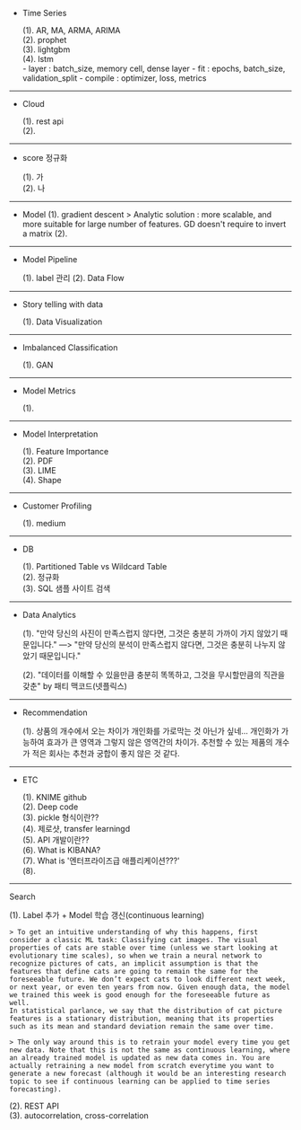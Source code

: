 - Time Series

  (1). AR, MA, ARMA, ARIMA <br>
  (2). prophet <br>
  (3). lightgbm <br>
  (4). lstm <br>
        - layer : batch_size, memory cell, dense layer
        - fit : epochs, batch_size, validation_split
        - compile : optimizer, loss, metrics

------------------------------------------------------
- Cloud

  (1). rest api<br>
  (2). 


------------------------------------------------------
- score 정규화

  (1). 가 <br>
  (2). 나 <br>
  
------------------------------------------------------
- Model
  (1). gradient descent > Analytic solution : more scalable, and more suitable for large number of features.
  GD doesn't require to invert a matrix
  (2). 

------------------------------------------------------
- Model Pipeline

  (1). label 관리
  (2). Data Flow
  
------------------------------------------------------
- Story telling with data

  (1). Data Visualization

------------------------------------------------------
- Imbalanced Classification

  (1). GAN
  
------------------------------------------------------
- Model Metrics

  (1).
  
------------------------------------------------------
- Model Interpretation

  (1). Feature Importance <br>
  (2). PDF <br>
  (3). LIME <br>
  (4). Shape <br>
  
------------------------------------------------------  
- Customer Profiling 

  (1). medium <br>

------------------------------------------------------
- DB

  (1). Partitioned Table vs Wildcard Table <br>
  (2). 정규화 <br>
  (3). SQL 샘플 사이트 검색 <br>
  
------------------------------------------------------
- Data Analytics

  (1). "만약 당신의 사진이 만족스럽지 않다면, 그것은 충분히 가까이 가지 않았기 때문입니다." —> "만약 당신의 분석이 만족스럽지 않다면, 그것은 충분히 나누지 않았기 때문입니다." <br>
  
  (2). "데이터를 이해할 수 있을만큼 충분히 똑똑하고, 그것을 무시할만큼의 직관을 갖춘" by 패티 맥코드(넷플릭스)
  
------------------------------------------------------
- Recommendation

  (1). 상품의 개수에서 오는 차이가 개인화를 가로막는 것 아닌가 싶네...
  개인화가 가능하여 효과가 큰 영역과 그렇지 않은 영역간의 차이가.
  추천할 수 있는 제품의 개수가 적은 회사는 추천과 궁합이 좋지 않은 것 같다.
 
------------------------------------------------------  
- ETC

  (1). KNIME github <br>
  (2). Deep code <br>
  (3). pickle 형식이란?? <br>
  (4). 제로샷, transfer learningd <br>
  (5). API 개발이란?? <br>
  (6). What is KIBANA? <br>
  (7). What is '엔터프라이즈급 애플리케이션???' <br>
  (8). 
  
------------------------------------------------------
Search

  (1). Label 추가 + Model 학습 갱신(continuous learning) <br>
  
    > To get an intuitive understanding of why this happens, first consider a classic ML task: Classifying cat images. The visual properties of cats are stable over time (unless we start looking at evolutionary time scales), so when we train a neural network to recognize pictures of cats, an implicit assumption is that the features that define cats are going to remain the same for the foreseeable future. We don’t expect cats to look different next week, or next year, or even ten years from now. Given enough data, the model we trained this week is good enough for the foreseeable future as well.
    In statistical parlance, we say that the distribution of cat picture features is a stationary distribution, meaning that its properties such as its mean and standard deviation remain the same over time.
    
    > The only way around this is to retrain your model every time you get new data. Note that this is not the same as continuous learning, where an already trained model is updated as new data comes in. You are actually retraining a new model from scratch everytime you want to generate a new forecast (although it would be an interesting research topic to see if continuous learning can be applied to time series forecasting).


  (2). REST API <br>
  (3). autocorrelation, cross-correlation <br>

